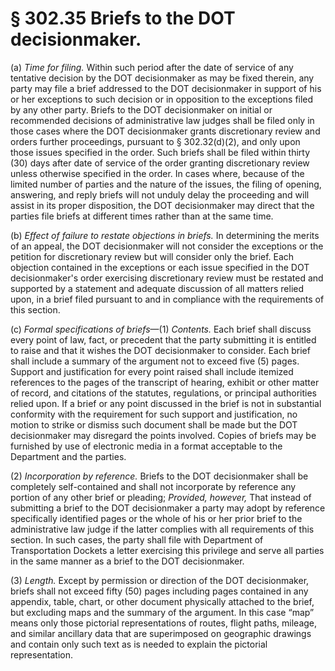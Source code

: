 # § 302.35   Briefs to the DOT decisionmaker.

(a) *Time for filing.* Within such period after the date of service of any tentative decision by the DOT decisionmaker as may be fixed therein, any party may file a brief addressed to the DOT decisionmaker in support of his or her exceptions to such decision or in opposition to the exceptions filed by any other party. Briefs to the DOT decisionmaker on initial or recommended decisions of administrative law judges shall be filed only in those cases where the DOT decisionmaker grants discretionary review and orders further proceedings, pursuant to § 302.32(d)(2), and only upon those issues specified in the order. Such briefs shall be filed within thirty (30) days after date of service of the order granting discretionary review unless otherwise specified in the order. In cases where, because of the limited number of parties and the nature of the issues, the filing of opening, answering, and reply briefs will not unduly delay the proceeding and will assist in its proper disposition, the DOT decisionmaker may direct that the parties file briefs at different times rather than at the same time. 


(b) *Effect of failure to restate objections in briefs.* In determining the merits of an appeal, the DOT decisionmaker will not consider the exceptions or the petition for discretionary review but will consider only the brief. Each objection contained in the exceptions or each issue specified in the DOT decisionmaker's order exercising discretionary review must be restated and supported by a statement and adequate discussion of all matters relied upon, in a brief filed pursuant to and in compliance with the requirements of this section. 


(c) *Formal specifications of briefs*—(1) *Contents.* Each brief shall discuss every point of law, fact, or precedent that the party submitting it is entitled to raise and that it wishes the DOT decisionmaker to consider. Each brief shall include a summary of the argument not to exceed five (5) pages. Support and justification for every point raised shall include itemized references to the pages of the transcript of hearing, exhibit or other matter of record, and citations of the statutes, regulations, or principal authorities relied upon. If a brief or any point discussed in the brief is not in substantial conformity with the requirement for such support and justification, no motion to strike or dismiss such document shall be made but the DOT decisionmaker may disregard the points involved. Copies of briefs may be furnished by use of electronic media in a format acceptable to the Department and the parties. 


(2) *Incorporation by reference.* Briefs to the DOT decisionmaker shall be completely self-contained and shall not incorporate by reference any portion of any other brief or pleading; *Provided, however,* That instead of submitting a brief to the DOT decisionmaker a party may adopt by reference specifically identified pages or the whole of his or her prior brief to the administrative law judge if the latter complies with all requirements of this section. In such cases, the party shall file with Department of Transportation Dockets a letter exercising this privilege and serve all parties in the same manner as a brief to the DOT decisionmaker. 


(3) *Length.* Except by permission or direction of the DOT decisionmaker, briefs shall not exceed fifty (50) pages including pages contained in any appendix, table, chart, or other document physically attached to the brief, but excluding maps and the summary of the argument. In this case “map” means only those pictorial representations of routes, flight paths, mileage, and similar ancillary data that are superimposed on geographic drawings and contain only such text as is needed to explain the pictorial representation. 




